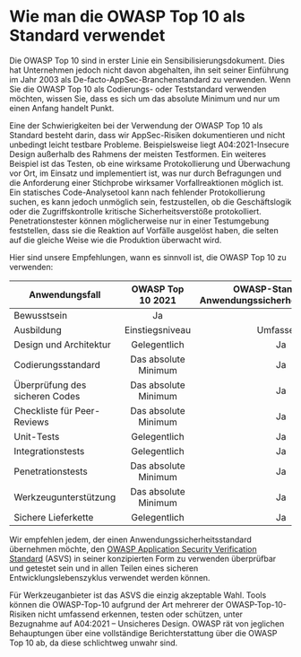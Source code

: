 # Wie man die OWASP Top 10 als Standard verwendet

Die OWASP Top 10 sind in erster Linie ein Sensibilisierungsdokument. Dies hat Unternehmen jedoch nicht davon abgehalten, ihn seit seiner Einführung im Jahr 2003 als De-facto-AppSec-Branchenstandard zu verwenden. Wenn Sie die OWASP Top 10 als Codierungs- oder Teststandard verwenden möchten, wissen Sie, dass es sich um das absolute Minimum und nur um einen Anfang handelt Punkt.

Eine der Schwierigkeiten bei der Verwendung der OWASP Top 10 als Standard besteht darin, dass wir AppSec-Risiken dokumentieren und nicht unbedingt leicht testbare Probleme. Beispielsweise liegt A04:2021-Insecure Design außerhalb des Rahmens der meisten Testformen. Ein weiteres Beispiel ist das Testen, ob eine wirksame Protokollierung und Überwachung vor Ort, im Einsatz und implementiert ist, was nur durch Befragungen und die Anforderung einer Stichprobe wirksamer Vorfallreaktionen möglich ist. Ein statisches Code-Analysetool kann nach fehlender Protokollierung suchen, es kann jedoch unmöglich sein, festzustellen, ob die Geschäftslogik oder die Zugriffskontrolle kritische Sicherheitsverstöße protokolliert. Penetrationstester können möglicherweise nur in einer Testumgebung feststellen, dass sie die Reaktion auf Vorfälle ausgelöst haben, die selten auf die gleiche Weise wie die Produktion überwacht wird.

Hier sind unsere Empfehlungen, wann es sinnvoll ist, die OWASP Top 10 zu verwenden:

| Anwendungsfall | OWASP Top 10 2021 | OWASP-Standard zur Anwendungssicherheitsüberprüfung |
|-------------------------|:-------------------:|:--------------------------------------------------:|
| Bewusstsein | Ja | |
| Ausbildung | Einstiegsniveau | Umfassend |
| Design und Architektur | Gelegentlich | Ja |
| Codierungsstandard | Das absolute Minimum | Ja |
| Überprüfung des sicheren Codes | Das absolute Minimum | Ja |
| Checkliste für Peer-Reviews | Das absolute Minimum | Ja |
| Unit-Tests | Gelegentlich | Ja |
| Integrationstests | Gelegentlich | Ja |
| Penetrationstests | Das absolute Minimum | Ja |
| Werkzeugunterstützung | Das absolute Minimum | Ja |
| Sichere Lieferkette | Gelegentlich | Ja |

Wir empfehlen jedem, der einen Anwendungssicherheitsstandard übernehmen möchte, den [OWASP Application Security Verification Standard](https://owasp.org/www-project-application-security-verification-standard/) (ASVS) in seiner konzipierten Form zu verwenden überprüfbar und getestet sein und in allen Teilen eines sicheren Entwicklungslebenszyklus verwendet werden können.

Für Werkzeuganbieter ist das ASVS die einzig akzeptable Wahl. Tools können die OWASP-Top-10 aufgrund der Art mehrerer der OWASP-Top-10-Risiken nicht umfassend erkennen, testen oder schützen, unter Bezugnahme auf A04:2021 – Unsicheres Design. OWASP rät von jeglichen Behauptungen über eine vollständige Berichterstattung über die OWASP Top 10 ab, da diese schlichtweg unwahr sind.
